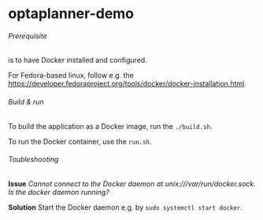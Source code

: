 # optaplanner-demo

###### Prerequisite 
is to have Docker installed and configured.

For Fedora-based linux, follow e.g. the https://developer.fedoraproject.org/tools/docker/docker-installation.html.

###### Build & run
 
To build the application as a Docker image, run the `./build.sh`.

To run the Docker container, use the `run.sh`.

###### Toubleshooting

**Issue** 
_Cannot connect to the Docker daemon at unix:///var/run/docker.sock. Is the docker daemon running?_ 

**Solution**
Start the Docker daemon e.g. by `sudo systemctl start docker`.
    
